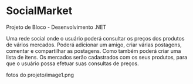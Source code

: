 # SocialMarket
Projeto de Bloco - Desenvolvimento .NET

Uma rede social onde o usuário poderá consultar os preços dos produtos de vários
mercados. Poderá adicionar um amigo, criar várias postagens, comentar e compartilhar as postagens. Como também poderá criar uma
lista de itens. Os mercados serão cadastrados com os seus produtos, para que o usuário possa efetuar suas consultas de preços. 

fotos do projeto/image1.png

